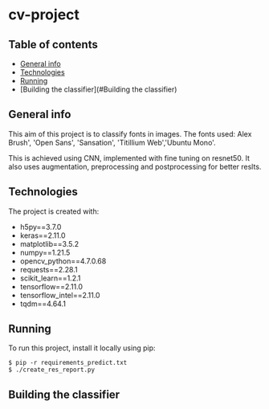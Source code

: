 # cv-project

## Table of contents
* [General info](#general-info)
* [Technologies](#technologies)
* [Running](#Running)
* [Building the classifier](#Building the classifier)

## General info
This aim of this project is to classify fonts in images. The fonts used: Alex Brush', 'Open Sans', 'Sansation', 'Titillium Web','Ubuntu Mono'.


This is achieved using CNN, implemented with fine tuning on resnet50. It also uses augmentation, preprocessing and postprocessing for better reslts.
	
## Technologies
The project is created with:
* h5py==3.7.0
* keras==2.11.0
* matplotlib==3.5.2
* numpy==1.21.5
* opencv_python==4.7.0.68
* requests==2.28.1
* scikit_learn==1.2.1
* tensorflow==2.11.0
* tensorflow_intel==2.11.0
* tqdm==4.64.1
	
## Running
To run this project, install it locally using pip:

```
$ pip -r requirements_predict.txt
$ ./create_res_report.py
```

## Building the classifier
